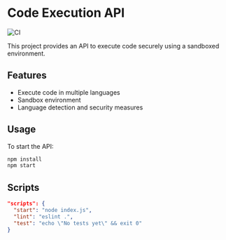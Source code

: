 # Code Execution API

![CI](https://github.com/SIDDU2402/Code_Execution-API/actions/workflows/ci.yml/badge.svg)

This project provides an API to execute code securely using a sandboxed environment.

## Features
- Execute code in multiple languages
- Sandbox environment
- Language detection and security measures

## Usage
To start the API:

```bash
npm install
npm start
```

## Scripts
```json
"scripts": {
  "start": "node index.js",
  "lint": "eslint .",
  "test": "echo \"No tests yet\" && exit 0"
}
```
